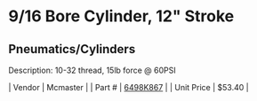 # 9/16 Bore Cylinder, 12" Stroke
## Pneumatics/Cylinders
Description: 	10-32 thread, 15lb force @ 60PSI 

| Vendor | Mcmaster | 
| Part # | [6498K867](http://www.mcmaster.com/) | 
| Unit Price | $53.40 | 
